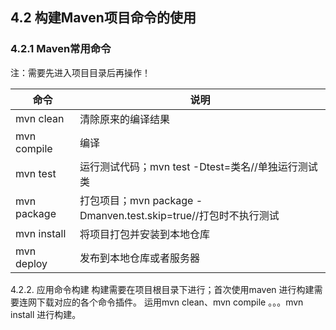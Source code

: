 ## 4.2 构建Maven项目命令的使用

### 4.2.1 Maven常用命令

注：需要先进入项目目录后再操作！

|命令	|说明|
|-------|----|
|mvn clean 	|清除原来的编译结果|
|mvn compile 	|编译|
|mvn test 	|运行测试代码；mvn test -Dtest=类名//单独运行测试类|
|mvn package 	|打包项目；mvn package -Dmanven.test.skip=true//打包时不执行测试|
|mvn install 	|将项目打包并安装到本地仓库|
|mvn deploy 	|发布到本地仓库或者服务器|

4.2.2.	应用命令构建
构建需要在项目根目录下进行；首次使用maven 进行构建需要连网下载对应的各个命令插件。
运用mvn clean、mvn compile 。。。mvn install 进行构建。
